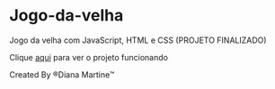 # Jogo-da-velha
 Jogo da velha com JavaScript, HTML e CSS (PROJETO FINALIZADO)

Clique [aqui](https://dianamartine.github.io/Jogo-da-velha/.) para ver o projeto funcionando
 
Created By &reg;Diana Martine&trade;
